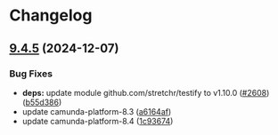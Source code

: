 # Changelog

## [9.4.5](https://github.com/camunda/camunda-platform-helm/compare/camunda-platform-8.4-v9.4.4...camunda-platform-8.4-9.4.5) (2024-12-07)


### Bug Fixes

* **deps:** update module github.com/stretchr/testify to v1.10.0 ([#2608](https://github.com/camunda/camunda-platform-helm/issues/2608)) ([b55d386](https://github.com/camunda/camunda-platform-helm/commit/b55d386d0009a86312a58dd69332c8b54874a1cf))
* update camunda-platform-8.3 ([a6164af](https://github.com/camunda/camunda-platform-helm/commit/a6164af3e69b4bb046bf8c1fadeee526f7255df1))
* update camunda-platform-8.4 ([1c93674](https://github.com/camunda/camunda-platform-helm/commit/1c936740de03e81efe8da4507859cd0823939db9))

